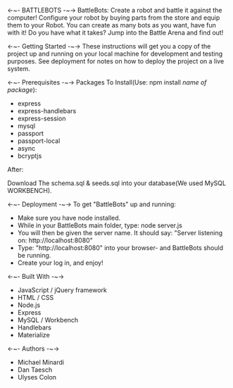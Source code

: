 <-~- BATTLEBOTS -~->
BattleBots: Create a robot and battle it against the computer! Configure your robot by buying parts from the store and equip them to your Robot. You can create as many bots as you want, have fun with it! Do you have what it takes? Jump into the Battle Arena and find out!

<-~- Getting Started -~->
These instructions will get you a copy of the project up and running on your local machine for development and testing purposes. See deployment for notes on how to deploy the project on a live system.

<-~- Prerequisites -~->
Packages To Install(Use: npm install *name of package*): 
- express
- express-handlebars
- express-session
- mysql
- passport
- passport-local
- async
- bcryptjs

After:

Download The schema.sql & seeds.sql into your database(We used MySQL WORKBENCH).

<-~- Deployment -~->
To get "BattleBots" up and running:
- Make sure you have node installed.
- While in your BattleBots main folder, type: node server.js
- You will then be given the server name. It should say: "Server listening on: http://localhost:8080"
- Type: "http://localhost:8080" into your browser- and BattleBots should be running.
- Create your log in, and enjoy!

<-~- Built With -~->
- JavaScript / jQuery framework
- HTML / CSS 
- Node.js
- Express
- MySQL / Workbench
- Handlebars
- Materialize

<-~- Authors -~->
- Michael Minardi
- Dan Taesch
- Ulyses Colon
